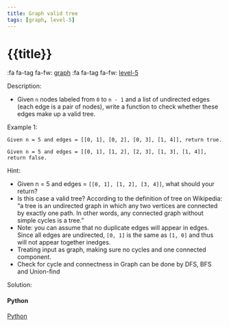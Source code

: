 ```yaml
---
title: Graph valid tree
tags: [graph, level-5]
---
```


# {{title}}

:fa fa-tag fa-fw: [graph]({{tagspath}}/graph)
:fa fa-tag fa-fw: [level-5]({{tagspath}}/level-5)

Description:

- Given `n` nodes labeled from `0` to `n - 1` and a list of undirected edges (each edge is a pair of nodes), write a function to check whether these edges make up a valid tree.

Example 1:

```text
Given n = 5 and edges = [[0, 1], [0, 2], [0, 3], [1, 4]], return true.

Given n = 5 and edges = [[0, 1], [1, 2], [2, 3], [1, 3], [1, 4]], return false.
```

Hint:

- Given n = 5 and edges = `[[0, 1], [1, 2], [3, 4]]`, what should your return?
- Is this case a valid tree? According to the definition of tree on Wikipedia: “a tree is an undirected graph in which any two vertices are connected by exactly one path. In other words, any connected graph without simple cycles is a tree.”
- Note: you can assume that no duplicate edges will appear in edges. Since all edges are undirected, `[0, 1]` is the same as `[1, 0]` and thus will not appear together inedges.
- Treating input as graph, making sure no cycles and one connected component.
- Check for cycle and connectness in Graph can be done by DFS, BFS and Union-find

Solution:

<!-- tabs:start -->
#### **Python**

[Python](../pycode/graph/graph-valid-tree.py ':include :type=code')
<!-- tabs:end -->
